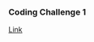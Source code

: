 ### Coding Challenge 1

[Link](https://codesandbox.io/p/sandbox/recursing-goodall-m54cjj?file=%2Fsrc%2Findex.js%3A47%2C24)
